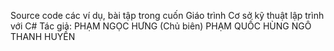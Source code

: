 Source code các ví dụ, bài tập trong cuốn Giáo trình Cơ sở kỹ thuật lập trình với C#
Tác giả:
PHẠM NGỌC HƯNG (Chủ biên)
PHẠM QUỐC HÙNG
NGÔ THANH HUYỀN


